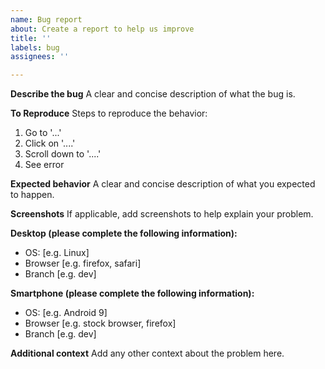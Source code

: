 ```yaml
---
name: Bug report
about: Create a report to help us improve
title: ''
labels: bug
assignees: ''

---
```


**Describe the bug**
A clear and concise description of what the bug is.

**To Reproduce**
Steps to reproduce the behavior:
1. Go to '...'
2. Click on '....'
3. Scroll down to '....'
4. See error

**Expected behavior**
A clear and concise description of what you expected to happen.

**Screenshots**
If applicable, add screenshots to help explain your problem.

**Desktop (please complete the following information):**
 - OS: [e.g. Linux]
 - Browser [e.g. firefox, safari]
 - Branch [e.g. dev]

**Smartphone (please complete the following information):**
 - OS: [e.g. Android 9]
 - Browser [e.g. stock browser, firefox]
 - Branch [e.g. dev]

**Additional context**
Add any other context about the problem here.
